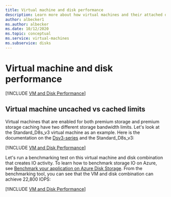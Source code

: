 ```yaml
---
title: Virtual machine and disk performance
description: Learn more about how virtual machines and their attached disks work in combination for performance on Linux.
author: albecker1
ms.author: albecker
ms.date: 10/12/2020
ms.topic: conceptual
ms.service: virtual-machines
ms.subservice: disks
---
```

# Virtual machine and disk performance
[!INCLUDE [VM and Disk Performance](../../../includes/virtual-machine-disk-performance.md)]

## Virtual machine uncached vs cached limits
Virtual machines that are enabled for both premium storage and premium storage caching have two different storage bandwidth limits. Let's look at the Standard_D8s_v3 virtual machine as an example. Here is the documentation on the [Dsv3-series](../dv3-dsv3-series.md) and the Standard_D8s_v3:

[!INCLUDE [VM and Disk Performance](../../../includes/virtual-machine-disk-performance-2.md)]

Let's run a benchmarking test on this virtual machine and disk combination that creates IO activity. To learn how to benchmark storage IO on Azure, see [Benchmark your application on Azure Disk Storage](disks-benchmarks.md). From the benchmarking tool, you can see that the VM and disk combination can achieve 22,800 IOPS:

[!INCLUDE [VM and Disk Performance](../../../includes/virtual-machine-disk-performance-3.md)]
